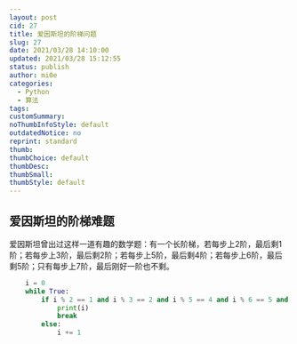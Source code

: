 ```yaml
---
layout: post
cid: 27
title: 爱因斯坦的阶梯问题
slug: 27
date: 2021/03/28 14:10:00
updated: 2021/03/28 15:12:55
status: publish
author: mi0e
categories: 
  - Python
  - 算法
tags: 
customSummary: 
noThumbInfoStyle: default
outdatedNotice: no
reprint: standard
thumb: 
thumbChoice: default
thumbDesc: 
thumbSmall: 
thumbStyle: default
---
```



爱因斯坦的阶梯难题
-------
爱因斯坦曾出过这样一道有趣的数学题：有一个长阶梯，若每步上2阶，最后剩1阶；若每步上3阶，最后剩2阶；若每步上5阶，最后剩4阶；若每步上6阶，最后剩5阶；只有每步上7阶，最后刚好一阶也不剩。

```python
    i = 0
    while True:
        if i % 2 == 1 and i % 3 == 2 and i % 5 == 4 and i % 6 == 5 and i % 7 == 0:
            print(i)
            break
        else:
            i += 1
```